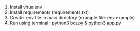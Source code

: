 1. Install virualenv
2. Install requirements (requirements.txt)
3. Create .env file in main directory (example file: env.example)
4. Run using terminal : python3 bot.py & python3 app.py
